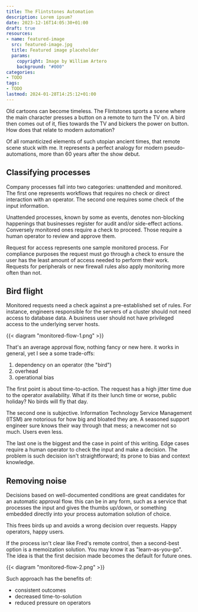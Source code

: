 ```yaml
---
title: The Flintstones Automation
description: Lorem ipsum?
date: 2023-12-16T14:05:30+01:00
draft: true
resources:
- name: featured-image
  src: featured-image.jpg
  title: Featured image placeholder
  params:
    copyright: Image by William Artero
    background: "#000"
categories:
- TODO
tags:
- TODO
lastmod: 2024-01-28T14:25:12+01:00
---
```


<!-- TODO intro story/situation -->

Old cartoons can become timeless. The Flintstones sports a scene where the main
character presses a button on a remote to turn the TV on. A bird then comes out
of it, flies towards the TV and bickers the power on button. How does that
relate to modern automation?

<!--more-->

Of all romanticized elements of such utopian ancient times, that remote scene
stuck with me. It represents a perfect analogy for modern pseudo-automations,
more than 60 years after the show debut.

## Classifying processes

Company processes fall into two categories: unattended and monitored. The first
one represents workflows that requires no check or direct interaction with an
operator. The second one requires some check of the input information.

Unattended processes, known by some as events, denotes non-blocking happenings
that businesses register for audit and/or side-effect actions. Conversely
monitored ones require a check to proceed. Those require a human operator to
review and approve them.

Request for access represents one sample monitored process. For compliance
purposes the request must go through a check to ensure the user has the least
amount of access needed to perform their work. Requests for peripherals or new
firewall rules also apply monitoring more often than not.

## Bird flight

Monitored requests need a check against a pre-established set of rules. For
instance, engineers responsible for the servers of a cluster should not need
access to database data. A business user should not have privileged access to
the underlying server hosts.

{{< diagram "monitored-flow-1.png" >}}

That's an average approval flow, nothing fancy or new here. it works in general,
yet I see a some trade-offs:

1. dependency on an operator (the "bird")
2. overhead
3. operational bias

The first point is about time-to-action. The request has a high jitter time due
to the operator availability. What if its their lunch time or worse, public
holiday? No birds will fly that day.

The second one is subjective. Information Technology Service Management (ITSM)
are notorious for how big and bloated they are. A seasoned support engineer sure
knows their way through that mess; a newcomer not so much. Users even less.

The last one is the biggest and the case in point of this writing. Edge cases
require a human operator to check the input and make a decision. The problem is
such decision isn't straightforward; its prone to bias and context knowledge.

## Removing noise

Decisions based on well-documented conditions are great candidates for an
automatic approval flow. this can be in any form, such as a service that
processes the input and gives the thumbs up/down, or something embedded directly
into your process automation solution of choice.

This frees birds up and avoids a wrong decision over requests. Happy operators,
happy users.

If the process isn't clear like Fred's remote control, then a second-best option
is a memoization solution. You may know it as "learn-as-you-go". The idea is
that the first decision made becomes the default for future ones.

{{< diagram "monitored-flow-2.png" >}}

Such approach has the benefits of:

- consistent outcomes
- decreased time-to-solution
- reduced pressure on operators

<!-- TODO offer solution -->

<!-- TODO wrap up -->

<!-- TODO link back to story/situation -->
